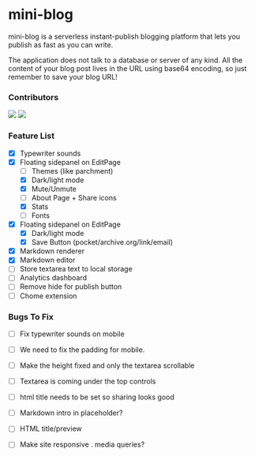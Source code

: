 # mini-blog
mini-blog is a serverless instant-publish blogging platform that lets you publish as fast as you can write.

The application does not talk to a database or server of any kind. All the content of your blog post lives in the URL using base64 encoding, so just remember to save your blog URL!



### Contributors

[![](https://github.com/guptaviha.png?size=50)](https://github.com/guptaviha)
[![](https://github.com/karanrajpal.png?size=50)](https://github.com/karanrajpal)

### Feature List
 - [x] Typewriter sounds
 - [x] Floating sidepanel on EditPage
     - [ ] Themes (like parchment)
     - [x] Dark/light mode
     - [x] Mute/Unmute
     - [ ] About Page + Share icons
     - [x] Stats
     - [ ] Fonts
 - [x] Floating sidepanel on EditPage
     - [x] Dark/light mode
     - [x] Save Button (pocket/archive.org/link/email)
 - [x] Markdown renderer
 - [x] Markdown editor
 - [ ] Store textarea text to local storage
 - [ ] Analytics dashboard
 - [ ] Remove hide for publish button
 - [ ] Chome extension

### Bugs To Fix
 - [ ] Fix typewriter sounds on mobile
 - [ ] We need to fix the padding for mobile.
 - [ ] Make the height fixed and only the textarea scrollable
 - [ ] Textarea is coming under the top controls
 - [ ] html title needs to be set so sharing looks good
 - [ ] Markdown intro in placeholder?
 - [ ] HTML title/preview
 - [ ] Make site responsive . media queries?


